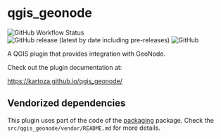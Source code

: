 # qgis_geonode

![GitHub Workflow Status](https://img.shields.io/github/workflow/status/kartoza/qgis_geonode/Continuous%20Integration)
![GitHub release (latest by date including pre-releases)](https://img.shields.io/github/v/release/kartoza/qgis_geonode?include_prereleases)
![GitHub](https://img.shields.io/github/license/kartoza/qgis_geonode)

A QGIS plugin that provides integration with GeoNode.

Check out the plugin documentation at:

<https://kartoza.github.io/qgis_geonode/>


## Vendorized dependencies

This plugin uses part of the code of the 
[packaging](https://packaging.pypa.io/en/latest/index.html) package. Check the
`src/qgis_geonode/vendor/README.md` for more details.